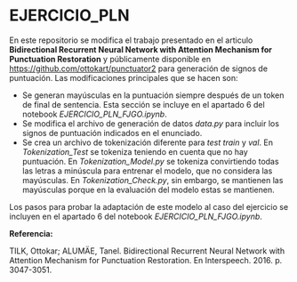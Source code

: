 # EJERCICIO_PLN

En este repositorio se modifica el trabajo presentado en el articulo **Bidirectional Recurrent Neural Network with Attention Mechanism for Punctuation Restoration** 
y públicamente disponible en https://github.com/ottokart/punctuator2 para generación de signos de puntuación. Las modificaciones principales que se hacen son:

- Se generan mayúsculas en la puntuación siempre después de un token de final de sentencia. Esta sección se incluye en el apartado 6 del notebook *EJERCICIO_PLN_FJGO.ipynb*.
- Se modifica el archivo de generación de datos *data.py* para incluir los signos de puntuación indicados en el enunciado.
- Se crea un archivo de tokenización diferente para *test* *train* y *val*. En *Tokenization_Test* se tokeniza teniendo en cuenta que no hay puntuación.
En *Tokenization_Model.py* se tokeniza convirtiendo todas las letras a minúscula para entrenar el modelo, que no considera las mayúsculas. En *Tokenization_Check.py*, 
sin embargo, se mantienen las mayúsculas porque en la evaluación del modelo estas se mantienen. 

Los pasos para probar la adaptación de este modelo al caso del ejercicio se incluyen en el apartado 6 del notebook *EJERCICIO_PLN_FJGO.ipynb*. 




**Referencia:**

TILK, Ottokar; ALUMÄE, Tanel. Bidirectional Recurrent Neural Network with Attention Mechanism for Punctuation Restoration. En Interspeech. 2016. p. 3047-3051.
